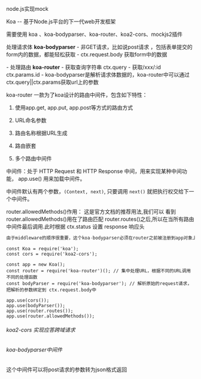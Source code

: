 node.js实现mock

Koa -- 基于Node.js平台的下一代web开发框架



需要使用 koa 、koa-bodyparser、koa-router、koa2-cors、mockjs2插件

 处理请求体 __koa-bodyparser__
\- 非GET请求，比如说post请求 ，包括表单提交的form内的数据，都能轻松获取
\- ctx.request.body 获取form中的数据

\- 处理路由 __koa-router__
\- 获取查询字符串 ctx.query
\- 获取/xxx/:id ctx.params.id
\- koa-bodyparser是解析请求体数据的，koa-router中可以通过ctx.query||ctx.params获取url上的参数

koa-router 一款为了koa设计的路由中间件，包含如下特性：

1. 使用app.get, app.put, app.post等方式的路由方式

2. URL命名参数

3. 路由名称根据URL生成

4. 路由嵌套

5. 多个路由中间件

中间件：处于 HTTP Request 和 HTTP Response 中间，用来实现某种中间功能， app.use() 用来加载中间件。

中间件默认有两个参数，`(Context, next)`, 只要调用 `next()` 就把执行权交给下一个中间件。

router.allowedMethods()作用： 这是官方文档的推荐用法,我们可以 看到 router.allowedMethods()用在了路由匹配 router.routes()之后,所以在当所有路由中间件最后调用.此时根据 ctx.status 设置 response 响应头 

```javascript
由于middleware的顺序很重要，这个koa-bodyparser必须在router之前被注册到app对象上
```

```
const Koa = require('koa');
const cors = require('koa2-cors');

const app = new Koa();
const router = require('koa-router')(); // 集中处理URL，根据不同的URL调用不同的处理函数
const bodyParser = require('koa-bodyparser'); // 解析原始的request请求，把解析的参数绑定到 ctx.request.body中

app.use(cors());
app.use(bodyParser());
app.use(router.routes());
app.use(router.allowedMethods());
```

###### koa2-cors 实现应答跨域请求

###### koa-bodyparser中间件

这个中间件可以将post请求的参数转为json格式返回

